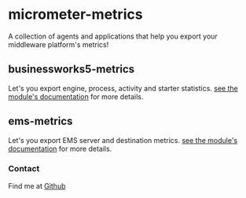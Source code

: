 # micrometer-metrics
A collection of agents and applications that help you export your middleware platform's metrics!

## businessworks5-metrics
Let's you export engine, process, activity and starter statistics. [see the module's documentation](/businessworks5-metrics/README.md) for more details.

## ems-metrics
Let's you export EMS server and destination metrics. [see the module's documentation](/ems-metrics/README.md) for more details.

### Contact
Find me at [Github](https://github.com/jaybaws)